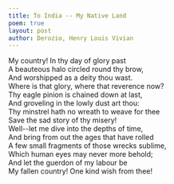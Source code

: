 ```yaml
---
title: To India -- My Native Land
poem: true
layout: post
author: Derozio, Henry Louis Vivian
---
```

My country! In thy day of glory past  
A beauteous halo circled round thy brow,  
And worshipped as a deity thou wast.  
Where is that glory, where that reverence now?  
Thy eagle pinion is chained down at last,  
And groveling in the lowly dust art thou:  
Thy minstrel hath no wreath to weave for thee  
Save the sad story of thy misery!  
Well--let me dive into the depths of time,  
And bring from out the ages that have rolled  
A few small fragments of those wrecks sublime,  
Which human eyes may never more behold;  
And let the guerdon of my labour be  
My fallen country! One kind wish from thee!<br />

